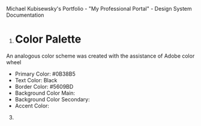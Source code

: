 Michael Kubisewsky's Portfolio - "My Professional Portal" - Design System Documentation

1. # Color Palette

An analogous color scheme was created with the assistance of Adobe color wheel

- Primary Color: #0B38B5
- Text Color: Black
- Border Color: #5609BD
- Background Color Main:
- Background Color Secondary:
- Accent Color: 
3. 
 
